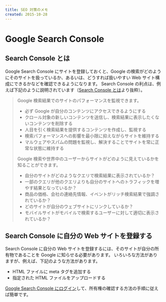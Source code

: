 ```yaml
---
title: SEO 対策のメモ
created: 2015-10-28
---
```


Google Search Console
====

Search Console とは
----
Google Search Console にサイトを登録しておくと、Google の検索がどのようにそのサイトを扱っているか、あるいは、どうすれば扱いやすい Web サイト構成にできるかなどを確認できるようになります。
Search Console の利点は、例えば下記のように説明されています（[Search Console とは](https://support.google.com/webmasters/answer/4559176?hl=ja)より抜粋）。

> Google 検索結果でのサイトのパフォーマンスを監視できます。
>
> * 必ず Google が自分のコンテンツにアクセスできるようにする
> * クロール対象の新しいコンテンツを送信し、検索結果に表示したくないコンテンツを削除する
> * 人目を引く検索結果を提供するコンテンツを作成し、監視する
> * 検索パフォーマンスへの影響を最小限に抑えながらサイトを維持する
> * マルウェアやスパムの問題を監視し、解決することでサイトを常に正常な状態に維持する
>
> Google 検索や世界中のユーザーからサイトがどのように見えているかを知ることができます。
>
> * 自分のサイトがどのようなクエリで検索結果に表示されているか？
> * 一部のクエリが他のクエリよりも自分のサイトへのトラフィックを増やす結果となっているか？
> * 商品の価格、会社の連絡先情報、イベントがリッチ検索結果で強調されているか？
> * どのサイトが自分のウェブサイトにリンクしているか？
> * モバイルサイトがモバイルで検索するユーザーに対して適切に表示されているか？


Search Console に自分の Web サイトを登録する
----
Search Console に自分の Web サイトを登録するには、そのサイトが自分の所有物であることを Google に知らせる必要があります。
いろいろな方法がありますが、例えば、下記のような方法があります。

* HTML ファイルに meta タグを追加する
* 指定された HTML ファイルをアップロードする

[Google Search Console にログイン](https://www.google.com/webmasters/)して、所有権の確認する方法の手順に従えば簡単です。

